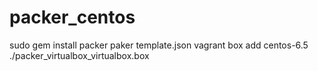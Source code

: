 packer_centos
=============

sudo gem install packer
paker template.json
vagrant box add centos-6.5 ./packer_virtualbox_virtualbox.box
